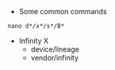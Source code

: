 - Some common commands
```
nano d*/x*/s*/B*
```


- Infinity X
    - device/lineage
    - vendor/infinity

      
